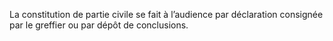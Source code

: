 La constitution de partie civile se fait à l’audience par déclaration consignée par le greffier ou par dépôt de conclusions.